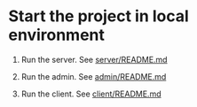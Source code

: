 # Start the project in local environment

1. Run the server. See [server/README.md](https://github.com/KevinChenROC/amazon-clone/tree/main/server)

2. Run the admin. See [admin/README.md](https://github.com/KevinChenROC/amazon-clone/tree/main/admin)

3. Run the client. See [client/README.md](https://github.com/KevinChenROC/amazon-clone/tree/main/client)
